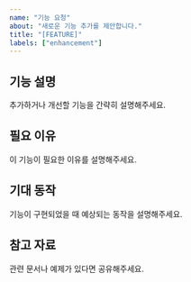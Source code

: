 ```yaml
---
name: "기능 요청"
about: "새로운 기능 추가를 제안합니다."
title: "[FEATURE]"
labels: ["enhancement"]
---
```


## 기능 설명
추가하거나 개선할 기능을 간략히 설명해주세요.

## 필요 이유
이 기능이 필요한 이유를 설명해주세요.

## 기대 동작
기능이 구현되었을 때 예상되는 동작을 설명해주세요.

## 참고 자료
관련 문서나 예제가 있다면 공유해주세요.